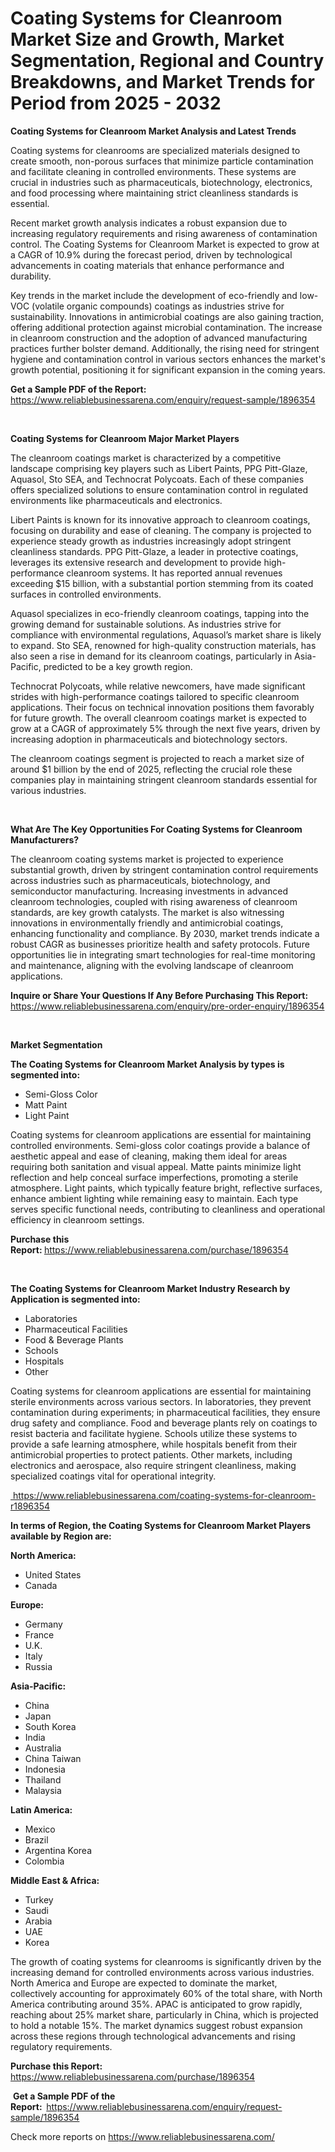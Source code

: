 <p><h1>Coating Systems for Cleanroom Market Size and Growth, Market Segmentation, Regional and Country Breakdowns, and Market Trends for Period from 2025 -  2032</h1></p><p><strong>Coating Systems for Cleanroom Market Analysis and Latest Trends</strong></p>
<p><p>Coating systems for cleanrooms are specialized materials designed to create smooth, non-porous surfaces that minimize particle contamination and facilitate cleaning in controlled environments. These systems are crucial in industries such as pharmaceuticals, biotechnology, electronics, and food processing where maintaining strict cleanliness standards is essential. </p><p>Recent market growth analysis indicates a robust expansion due to increasing regulatory requirements and rising awareness of contamination control. The Coating Systems for Cleanroom Market is expected to grow at a CAGR of 10.9% during the forecast period, driven by technological advancements in coating materials that enhance performance and durability. </p><p>Key trends in the market include the development of eco-friendly and low-VOC (volatile organic compounds) coatings as industries strive for sustainability. Innovations in antimicrobial coatings are also gaining traction, offering additional protection against microbial contamination. The increase in cleanroom construction and the adoption of advanced manufacturing practices further bolster demand. Additionally, the rising need for stringent hygiene and contamination control in various sectors enhances the market's growth potential, positioning it for significant expansion in the coming years.</p></p>
<p><strong>Get a Sample PDF of the Report:&nbsp;</strong> <a href="https://www.reliablebusinessarena.com/enquiry/request-sample/1896354?utm_campaign=1998&utm_medium=2&utm_source=Github&utm_content=ia&utm_term=13012025&utm_id=coating-systems-for-cleanroom">https://www.reliablebusinessarena.com/enquiry/request-sample/1896354</a></p>
<p>&nbsp;</p>
<p><strong>Coating Systems for Cleanroom Major Market Players</strong></p>
<p><p>The cleanroom coatings market is characterized by a competitive landscape comprising key players such as Libert Paints, PPG Pitt-Glaze, Aquasol, Sto SEA, and Technocrat Polycoats. Each of these companies offers specialized solutions to ensure contamination control in regulated environments like pharmaceuticals and electronics.</p><p>Libert Paints is known for its innovative approach to cleanroom coatings, focusing on durability and ease of cleaning. The company is projected to experience steady growth as industries increasingly adopt stringent cleanliness standards. PPG Pitt-Glaze, a leader in protective coatings, leverages its extensive research and development to provide high-performance cleanroom systems. It has reported annual revenues exceeding $15 billion, with a substantial portion stemming from its coated surfaces in controlled environments.</p><p>Aquasol specializes in eco-friendly cleanroom coatings, tapping into the growing demand for sustainable solutions. As industries strive for compliance with environmental regulations, Aquasol’s market share is likely to expand. Sto SEA, renowned for high-quality construction materials, has also seen a rise in demand for its cleanroom coatings, particularly in Asia-Pacific, predicted to be a key growth region.</p><p>Technocrat Polycoats, while relative newcomers, have made significant strides with high-performance coatings tailored to specific cleanroom applications. Their focus on technical innovation positions them favorably for future growth. The overall cleanroom coatings market is expected to grow at a CAGR of approximately 5% through the next five years, driven by increasing adoption in pharmaceuticals and biotechnology sectors.</p><p>The cleanroom coatings segment is projected to reach a market size of around $1 billion by the end of 2025, reflecting the crucial role these companies play in maintaining stringent cleanroom standards essential for various industries.</p></p>
<p>&nbsp;</p>
<p><strong>What Are The Key Opportunities For Coating Systems for Cleanroom Manufacturers?</strong></p>
<p><p>The cleanroom coating systems market is projected to experience substantial growth, driven by stringent contamination control requirements across industries such as pharmaceuticals, biotechnology, and semiconductor manufacturing. Increasing investments in advanced cleanroom technologies, coupled with rising awareness of cleanroom standards, are key growth catalysts. The market is also witnessing innovations in environmentally friendly and antimicrobial coatings, enhancing functionality and compliance. By 2030, market trends indicate a robust CAGR as businesses prioritize health and safety protocols. Future opportunities lie in integrating smart technologies for real-time monitoring and maintenance, aligning with the evolving landscape of cleanroom applications.</p></p>
<p><strong>Inquire or Share Your Questions If Any Before Purchasing This Report:</strong> <a href="https://www.reliablebusinessarena.com/enquiry/pre-order-enquiry/1896354?utm_campaign=1998&utm_medium=2&utm_source=Github&utm_content=ia&utm_term=13012025&utm_id=coating-systems-for-cleanroom">https://www.reliablebusinessarena.com/enquiry/pre-order-enquiry/1896354</a></p>
<p>&nbsp;</p>
<p><strong>Market Segmentation</strong></p>
<p><strong>The Coating Systems for Cleanroom Market Analysis by types is segmented into:</strong></p>
<p><ul><li>Semi-Gloss Color</li><li>Matt Paint</li><li>Light Paint</li></ul></p>
<p><p>Coating systems for cleanroom applications are essential for maintaining controlled environments. Semi-gloss color coatings provide a balance of aesthetic appeal and ease of cleaning, making them ideal for areas requiring both sanitation and visual appeal. Matte paints minimize light reflection and help conceal surface imperfections, promoting a sterile atmosphere. Light paints, which typically feature bright, reflective surfaces, enhance ambient lighting while remaining easy to maintain. Each type serves specific functional needs, contributing to cleanliness and operational efficiency in cleanroom settings.</p></p>
<p><strong>Purchase this Report:&nbsp;</strong><a href="https://www.reliablebusinessarena.com/purchase/1896354?utm_campaign=1998&utm_medium=2&utm_source=Github&utm_content=ia&utm_term=13012025&utm_id=coating-systems-for-cleanroom">https://www.reliablebusinessarena.com/purchase/1896354</a></p>
<p>&nbsp;</p>
<p><strong>The Coating Systems for Cleanroom Market Industry Research by Application is segmented into:</strong></p>
<p><ul><li>Laboratories</li><li>Pharmaceutical Facilities</li><li>Food & Beverage Plants</li><li>Schools</li><li>Hospitals</li><li>Other</li></ul></p>
<p><p>Coating systems for cleanroom applications are essential for maintaining sterile environments across various sectors. In laboratories, they prevent contamination during experiments; in pharmaceutical facilities, they ensure drug safety and compliance. Food and beverage plants rely on coatings to resist bacteria and facilitate hygiene. Schools utilize these systems to provide a safe learning atmosphere, while hospitals benefit from their antimicrobial properties to protect patients. Other markets, including electronics and aerospace, also require stringent cleanliness, making specialized coatings vital for operational integrity.</p></p>
<p><a href="https://www.reliablebusinessarena.com/coating-systems-for-cleanroom-r1896354?utm_campaign=1998&utm_medium=2&utm_source=Github&utm_content=ia&utm_term=13012025&utm_id=coating-systems-for-cleanroom">&nbsp;https://www.reliablebusinessarena.com/coating-systems-for-cleanroom-r1896354</a></p>
<p><strong>In terms of Region, the Coating Systems for Cleanroom Market Players available by Region are:</strong></p>
<p>
    <p> <strong> North America: </strong>
        <ul>
            <li>United States</li>
            <li>Canada</li>
        </ul>
        </p> 
    <p> <strong> Europe: </strong>
        <ul>
            <li>Germany</li>
            <li>France</li>
            <li>U.K.</li>
            <li>Italy</li>
            <li>Russia</li>
        </ul>
        </p> 
    <p> <strong> Asia-Pacific: </strong>
        <ul>
            <li>China</li>
            <li>Japan</li>
            <li>South Korea</li>
            <li>India</li>
            <li>Australia</li>
            <li>China Taiwan</li>
            <li>Indonesia</li>
            <li>Thailand</li>
            <li>Malaysia</li>
        </ul>
        </p> 
    <p> <strong> Latin America: </strong>
        <ul>
            <li>Mexico</li>
            <li>Brazil</li>
            <li>Argentina Korea</li>
            <li>Colombia</li>
        </ul>
        </p> 
    <p> <strong> Middle East & Africa: </strong>
        <ul>
            <li>Turkey</li>
            <li>Saudi</li>
            <li>Arabia</li>
            <li>UAE</li>
            <li>Korea</li>
        </ul>
    </p>
    </p>
<p><p>The growth of coating systems for cleanrooms is significantly driven by the increasing demand for controlled environments across various industries. North America and Europe are expected to dominate the market, collectively accounting for approximately 60% of the total share, with North America contributing around 35%. APAC is anticipated to grow rapidly, reaching about 25% market share, particularly in China, which is projected to hold a notable 15%. The market dynamics suggest robust expansion across these regions through technological advancements and rising regulatory requirements.</p></p>
<p><strong>Purchase this Report: </strong><a href="https://www.reliablebusinessarena.com/purchase/1896354?utm_campaign=1998&utm_medium=2&utm_source=Github&utm_content=ia&utm_term=13012025&utm_id=coating-systems-for-cleanroom">https://www.reliablebusinessarena.com/purchase/1896354</a></p>
<p>&nbsp;<strong>Get a Sample PDF of the Report:&nbsp;&nbsp;</strong><a href="https://www.reliablebusinessarena.com/enquiry/request-sample/1896354?utm_campaign=1998&utm_medium=2&utm_source=Github&utm_content=ia&utm_term=13012025&utm_id=coating-systems-for-cleanroom">https://www.reliablebusinessarena.com/enquiry/request-sample/1896354</a></p>
<p><strong></strong></p>
<p>Check more reports on <a href="https://www.reliablebusinessarena.com/?utm_campaign=1998&utm_medium=2&utm_source=Github&utm_content=ia&utm_term=13012025&utm_id=coating-systems-for-cleanroom">https://www.reliablebusinessarena.com/</a></p>